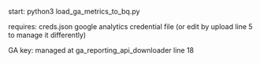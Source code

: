 start:
python3 load_ga_metrics_to_bq.py 

requires:
creds.json google analytics credential file (or edit by upload line 5 to manage it differently)

GA key:
managed at ga_reporting_api_downloader line 18